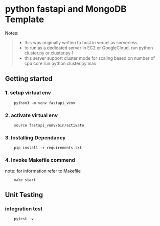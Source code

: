 # python fastapi and MongoDB Template
Notes:
>    - this was originally written to host in vercel as serverless
>    - to run as a dedicated server in EC2 or GoogleCloud, run python cluster.py or cluster.py 1
>    - this server support cluster mode for scaling based on number of cpu core run python cluster.py max

## Getting started
### 1. setup virtual env
```shell
    python3 -m venv fastapi_venv
```

### 2. activate virtual env
```shell
    source fastapi_venv/bin/activate
```
### 3. Installing Dependancy
```shell
    pip install -r requirements.txt 
```

### 4. Invoke Makefile commend
note: for information refer to Makefile 
```shell
    make start
```


## Unit Testing
### integration test
```shell
    pytest -v
```